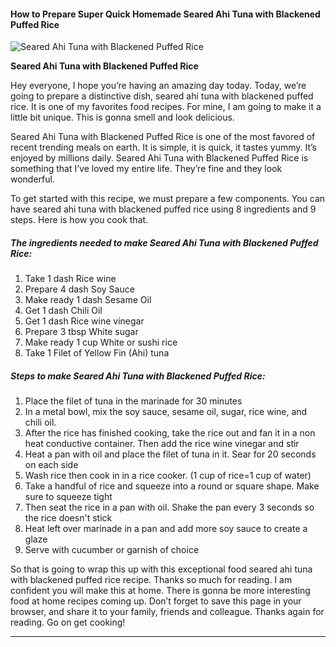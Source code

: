             

#### How to Prepare Super Quick Homemade Seared Ahi Tuna with Blackened Puffed Rice

![Seared Ahi Tuna with Blackened Puffed Rice](https://img-global.cpcdn.com/recipes/5169818656833536/751x532cq70/seared-ahi-tuna-with-blackened-puffed-rice-recipe-main-photo.jpg)

**Seared Ahi Tuna with Blackened Puffed Rice**

Hey everyone, I hope you’re having an amazing day today. Today, we’re going to prepare a distinctive dish, seared ahi tuna with blackened puffed rice. It is one of my favorites food recipes. For mine, I am going to make it a little bit unique. This is gonna smell and look delicious.

Seared Ahi Tuna with Blackened Puffed Rice is one of the most favored of recent trending meals on earth. It is simple, it is quick, it tastes yummy. It’s enjoyed by millions daily. Seared Ahi Tuna with Blackened Puffed Rice is something that I’ve loved my entire life. They’re fine and they look wonderful.

To get started with this recipe, we must prepare a few components. You can have seared ahi tuna with blackened puffed rice using 8 ingredients and 9 steps. Here is how you cook that.

##### The ingredients needed to make Seared Ahi Tuna with Blackened Puffed Rice:

1.  Take 1 dash Rice wine
2.  Prepare 4 dash Soy Sauce
3.  Make ready 1 dash Sesame Oil
4.  Get 1 dash Chili Oil
5.  Get 1 dash Rice wine vinegar
6.  Prepare 3 tbsp White sugar
7.  Make ready 1 cup White or sushi rice
8.  Take 1 Filet of Yellow Fin (Ahi) tuna

##### Steps to make Seared Ahi Tuna with Blackened Puffed Rice:

1.  Place the filet of tuna in the marinade for 30 minutes
2.  In a metal bowl, mix the soy sauce, sesame oil, sugar, rice wine, and chili oil.
3.  After the rice has finished cooking, take the rice out and fan it in a non heat conductive container. Then add the rice wine vinegar and stir
4.  Heat a pan with oil and place the filet of tuna in it. Sear for 20 seconds on each side
5.  Wash rice then cook in in a rice cooker. (1 cup of rice=1 cup of water)
6.  Take a handful of rice and squeeze into a round or square shape. Make sure to squeeze tight
7.  Then seat the rice in a pan with oil. Shake the pan every 3 seconds so the rice doesn't stick
8.  Heat left over marinade in a pan and add more soy sauce to create a glaze
9.  Serve with cucumber or garnish of choice

So that is going to wrap this up with this exceptional food seared ahi tuna with blackened puffed rice recipe. Thanks so much for reading. I am confident you will make this at home. There is gonna be more interesting food at home recipes coming up. Don’t forget to save this page in your browser, and share it to your family, friends and colleague. Thanks again for reading. Go on get cooking!

* * *